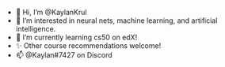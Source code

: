 - 👋 Hi, I’m @KaylanKrul
- 👀 I’m interested in neural nets, machine learning, and artificial intelligence.
- 🌱 I’m currently learning cs50 on edX!
- ✨ Other course recommendations welcome!
- 📫 @Kaylan#7427 on Discord

<!---
KaylanKrul/KaylanKrul is a ✨ special ✨ repository because its `README.md` (this file) appears on your GitHub profile.
You can click the Preview link to take a look at your changes.
--->
